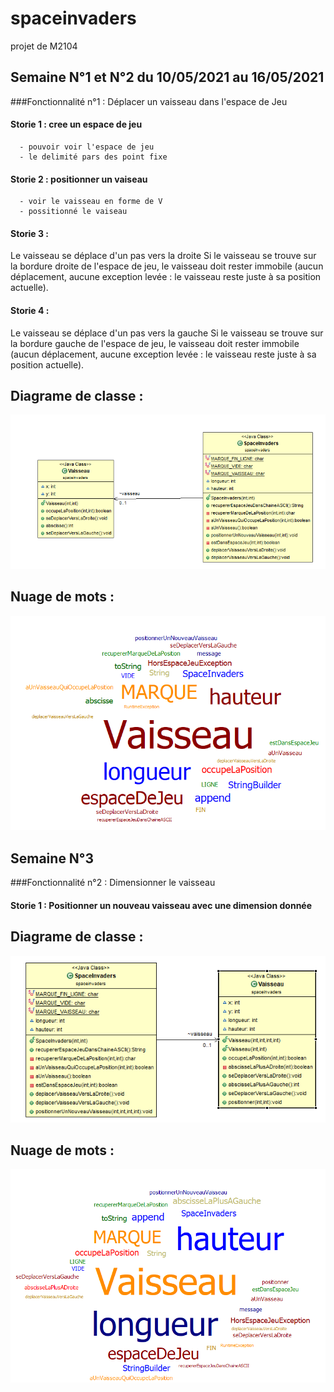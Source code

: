 # spaceinvaders
projet de M2104

## Semaine N°1 et N°2 du 10/05/2021 au 16/05/2021


###Fonctionnalité n°1 : Déplacer un vaisseau dans l'espace de Jeu

#### Storie 1 : cree un espace de jeu
      - pouvoir voir l'espace de jeu
      - le delimité pars des point fixe

#### Storie 2 : positionner un vaiseau 

      - voir le vaisseau en forme de V
      - possitionné le vaiseau 

#### Storie 3 :
Le vaisseau se déplace d'un pas vers la droite
Si le vaisseau se trouve sur la bordure droite de l'espace de jeu, le vaisseau doit rester immobile (aucun déplacement, aucune exception levée : le vaisseau reste juste à sa position actuelle).

#### Storie 4 :

Le vaisseau se déplace d'un pas vers la gauche
Si le vaisseau se trouve sur la bordure gauche de l'espace de jeu, le vaisseau doit rester immobile (aucun déplacement, aucune exception levée : le vaisseau reste juste à sa position actuelle).

## Diagrame de classe :

![diag classe S1-2](image/DiagClassS1-2.png)

## Nuage de mots :

![nuage S1-2](image/NuageS1-2.png)


## Semaine N°3


###Fonctionnalité n°2 : Dimensionner le vaisseau

#### Storie 1 : Positionner un nouveau vaisseau avec une dimension donnée



## Diagrame de classe :

![diag classe S3](image/DiagCassS3.png)

## Nuage de mots :

![nuage S3](image/NuqgeS3.png)

